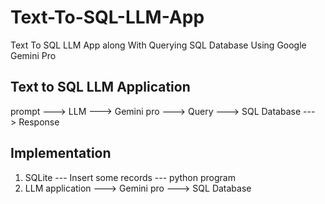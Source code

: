 # Text-To-SQL-LLM-App
Text To SQL LLM App along With Querying SQL Database Using Google Gemini Pro

## Text to SQL LLM Application

prompt ---> LLM ---> Gemini pro ---> Query ---> SQL Database ---> Response

## Implementation

1. SQLite --- Insert some records --- python program
2. LLM application ---> Gemini pro ---> SQL Database
